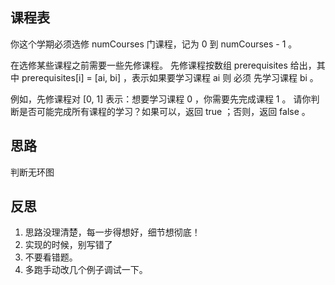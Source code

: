 ## 课程表
你这个学期必须选修 numCourses 门课程，记为 0 到 numCourses - 1 。

在选修某些课程之前需要一些先修课程。 先修课程按数组 prerequisites 给出，其中 prerequisites[i] = [ai, bi] ，表示如果要学习课程 ai 则 必须 先学习课程  bi 。

例如，先修课程对 [0, 1] 表示：想要学习课程 0 ，你需要先完成课程 1 。
请你判断是否可能完成所有课程的学习？如果可以，返回 true ；否则，返回 false 。

## 思路
判断无环图


## 反思
1. 思路没理清楚，每一步得想好，细节想彻底！
2. 实现的时候，别写错了
3. 不要看错题。
4. 多跑手动改几个例子调试一下。